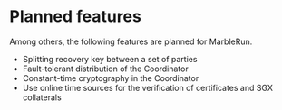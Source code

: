 # Planned features

Among others, the following features are planned for MarbleRun.

* Splitting recovery key between a set of parties
* Fault-tolerant distribution of the Coordinator
* Constant-time cryptography in the Coordinator
* Use online time sources for the verification of certificates and SGX collaterals
